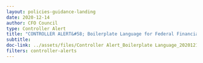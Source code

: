 ```yaml
---
layout: policies-guidance-landing
date: 2020-12-14
author: CFO Council
type: Controller Alert
title: "CONTROLLER ALERT&#58; Boilerplate Language for Federal Financial Assistance Notices of Funding Opportunity and General Terms and Conditions"
subtitle: 
doc-link: ../assets/files/Controller Alert_Boilerplate Language_20201210.pdf
filters: controller-alerts
---
```


